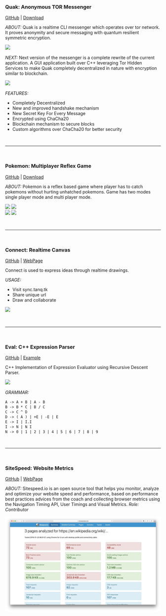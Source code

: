 ### Quak: Anonymous TOR Messenger
[GitHub](https://github.com/amtanq/quak) | [Download](https://github.com/amtanq/quak/releases/tag/v0.1)

*ABOUT:* Quak is a realtime CLI messenger which operates over tor network. It proves anonymity and secure messaging with quantum resilient symmetric encryption.

![](https://i.imgur.com/zuVJMxk.png)

*NEXT:* Next version of the messenger is a complete rewrite of the current application. A GUI application built over C++ leveraging Tor Hidden Services to make Quak completely decentralized in nature with encryption similar to blockchain.

![](https://i.imgur.com/E4w6fEV.png)

*FEATURES:*
- Completely Decentralized
- New and improved handshake mechanism
- New Secret Key For Every Message
- Encrypted using ChaCha20
- Blockchain mechanism to secure blocks
- Custom algorithms over ChaCha20 for better security


<br>

---

<br>


### Pokemon: Multiplayer Reflex Game
[GitHub](https://github.com/amtanq/pokemon) | [Download](https://github.com/amtanq/pokemon/releases/tag/v0.1)

*ABOUT:* Pokemon is a reflex based game where player has to catch pokemons without hurting unhatched pokemons.
Game has two modes single player mode and multi player mode.

<img src="https://i.imgur.com/Zejxdyr.png" width="400"> <img src="https://i.imgur.com/U0bSsuU.png" width="400"> <br>
<img src="https://i.imgur.com/riEPWYy.png" width="400"> <img src="https://i.imgur.com/dM9Hn7l.png" width="400">


<br>

---

<br>


### Connect: Realtime Canvas
[GitHub](https://github.com/amtanq/connect) | [WebPage](https://sync.tanq.tk)

Connect is used to express ideas through realtime drawings.

*USAGE:*
- Visit sync.tanq.tk
- Share unique url
- Draw and collaborate

![](https://i.imgur.com/tr6L4I4.png)

<br>

---

<br>


### Eval: C++ Expression Parser
[GitHub](https://github.com/amtanq/ExEval) | [Example](https://i.imgur.com/4JPTzc4.png)

C++ Implementation of Expression Evaluator using Recursive Descent Parser.

![](https://i.imgur.com/4JPTzc4.png)

*GRAMMAR:*
```text
A -> A + B | A - B
B -> B * C | B / C
C -> C ^ D
D -> ( A ) | +E | -E | E
E -> I | I.I
I -> N | N I
N -> 0 | 1 | 2 | 3 | 4 | 5 | 6 | 7 | 8 | 9
```

<br>

---

<br>

### SiteSpeed: Website Metrics
[GitHub](https://github.com/sitespeedio/sitespeed.io) | [WebPage](https://www.sitespeed.io)

*ABOUT:* Sitespeed.io is an open source tool that helps you monitor, analyze and optimize your website speed and performance, based on performance best practices advices from the coach and collecting browser metrics using the Navigation Timing API, User Timings and Visual Metrics. *Role: Contributor*

![](https://raw.githubusercontent.com/sitespeedio/sitespeed.io/main/docs/img/start-readme.jpg)
